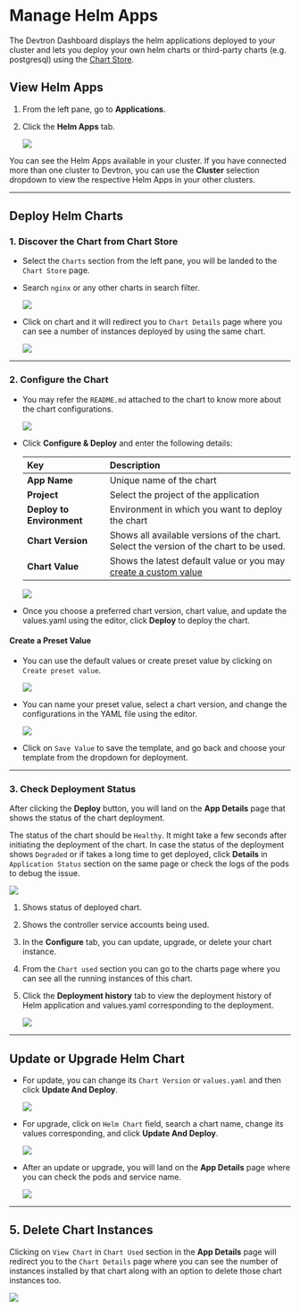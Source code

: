# Manage Helm Apps

The Devtron Dashboard displays the helm applications deployed to your cluster and lets you deploy your own helm charts or third-party charts (e.g. postgresql) using the [Chart Store](../chart-store/README.md).

## View Helm Apps

1. From the left pane, go to **Applications**.

2. Click the **Helm Apps** tab. 

    ![](https://devtron-public-asset.s3.us-east-2.amazonaws.com/images/dashboard/helm-applist.jpg)

You can see the Helm Apps available in your cluster. If you have connected more than one cluster to Devtron, you can use the **Cluster** selection dropdown to view the respective Helm Apps in your other clusters.

---

## Deploy Helm Charts

### 1. Discover the Chart from Chart Store

* Select the `Charts` section from the left pane, you will be landed to the `Chart Store` page. 

* Search `nginx` or any other charts in search filter.

    ![](https://devtron-public-asset.s3.us-east-2.amazonaws.com/images/deploy-chart/deployment-of-charts/search-chart-db.jpg)

* Click on chart and it will redirect you to `Chart Details` page where you can see a number of instances deployed by using the same chart.

    ![](https://devtron-public-asset.s3.us-east-2.amazonaws.com/images/deploy-chart/deployment-of-charts/chart-details-db.jpg)

---

### 2. Configure the Chart

* You may refer the `README.md` attached to the chart to know more about the chart configurations.

    ![](https://devtron-public-asset.s3.us-east-2.amazonaws.com/images/deploy-chart/deployment-of-charts/chart-readme.gif)

* Click **Configure & Deploy** and enter the following details:

    | Key | Description |
    | :--- | :--- |
    | **App Name** | Unique name of the chart|
    | **Project** |  Select the project of the application |
    | **Deploy to Environment** | Environment in which you want to deploy the chart |
    | **Chart Version** | Shows all available versions of the chart. Select the version of the chart to be used. |
    | **Chart Value** | Shows the latest default value or you may [create a custom value](#create-a-preset-value) |

    ![](https://devtron-public-asset.s3.us-east-2.amazonaws.com/images/deploy-chart/deployment-of-charts/values-field-db.jpg)

* Once you choose a preferred chart version, chart value, and update the values.yaml using the editor, click **Deploy** to deploy the chart.

#### Create a Preset Value

* You can use the default values or create preset value by clicking on `Create preset value`.

    ![](https://devtron-public-asset.s3.us-east-2.amazonaws.com/images/deploy-chart/deployment-of-charts/preset-value.jpg)

* You can name your preset value, select a chart version, and change the configurations in the YAML file using the editor.

    ![](https://devtron-public-asset.s3.us-east-2.amazonaws.com/images/deploy-chart/deployment-of-charts/preset-value-db.gif)

* Click on `Save Value` to save the template, and go back and choose your template from the dropdown for deployment.


---

### 3. Check Deployment Status

After clicking the **Deploy** button, you will land on the **App Details** page that shows the status of the chart deployment.

The status of the chart should be `Healthy`. It might take a few seconds after initiating the deployment of the chart.
In case the status of the deployment shows `Degraded` or if takes a long time to get deployed, click **Details** in `Application Status` section on the same page or check the logs of the pods to debug the issue.

![](https://devtron-public-asset.s3.us-east-2.amazonaws.com/images/deploy-chart/deployment-of-charts/chart-app-details-db.jpg)

1. Shows status of deployed chart.

2. Shows the controller service accounts being used.

3. In the **Configure** tab, you can update, upgrade, or delete your chart instance.

4. From the `Chart used` section you can go to the charts page where you can see all the running instances of this chart.

5. Click the **Deployment history** tab to view the deployment history of Helm application and values.yaml corresponding to the deployment.

    ![](https://devtron-public-asset.s3.us-east-2.amazonaws.com/images/deploy-chart/deployment-of-charts/chart-deployment-history-db.jpg)

---

## Update or Upgrade Helm Chart

* For update, you can change its `Chart Version` or `values.yaml` and then click **Update And Deploy**.

    ![](https://devtron-public-asset.s3.us-east-2.amazonaws.com/images/deploy-chart/deployment-of-charts/update-chart-db.jpg)

* For upgrade, click on `Helm Chart` field, search a chart name, change its values corresponding, and click **Update And Deploy**.

    ![](https://devtron-public-asset.s3.us-east-2.amazonaws.com/images/deploy-chart/deployment-of-charts/upgrade-chart-db.jpg)

* After an update or upgrade, you will land on the **App Details** page where you can check the pods and service name.

    ![](https://devtron-public-asset.s3.us-east-2.amazonaws.com/images/deploy-chart/deployment-of-charts/charts-status-db.jpg)

---

## 5. Delete Chart Instances

Clicking on `View Chart` in `Chart Used` section in the **App Details** page will redirect you to the `Chart Details` page where you can see the number of instances installed by that chart along with an option to delete those chart instances too.

![](https://devtron-public-asset.s3.us-east-2.amazonaws.com/images/deploy-chart/deployment-of-charts/delete-chart-instance-db.jpg)